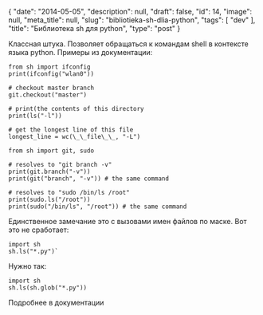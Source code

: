 {
    "date": "2014-05-05",
    "description": null,
    "draft": false,
    "id": 14,
    "image": null,
    "meta_title": null,
    "slug": "bibliotieka-sh-dlia-python",
    "tags": [
        "dev"
    ],
    "title": "Библиотека sh для python",
    "type": "post"
}


Классная штука. Позволяет обращаться к командам shell в контексте языка python. Примеры из документации:

	from sh import ifconfig
	print(ifconfig("wlan0"))

	# checkout master branch
	git.checkout("master")

	# print(the contents of this directory
	print(ls("-l"))

	# get the longest line of this file
	longest_line = wc(\_\_file\_\_, "-L")

	from sh import git, sudo

	# resolves to "git branch -v"
	print(git.branch("-v"))
	print(git("branch", "-v")) # the same command

	# resolves to "sudo /bin/ls /root"
	print(sudo.ls("/root"))
	print(sudo("/bin/ls", "/root")) # the same command

Единственное замечание это с вызовами имен файлов по маске. Вот это не сработает:

	import sh
	sh.ls("*.py")`

Нужно так:

	import sh
	sh.ls(sh.glob("*.py"))

Подробнее в документации
